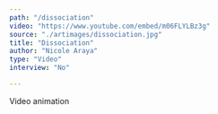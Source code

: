```yaml
---
path: "/dissociation"
video: "https://www.youtube.com/embed/m06FLYLBz3g"
source: "./artimages/dissociation.jpg"
title: "Dissociation"
author: "Nicole Araya"
type: "Video"
interview: "No"

---
```


Video animation 
